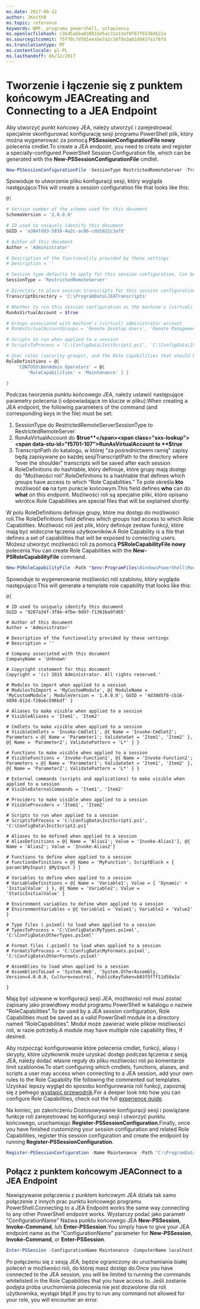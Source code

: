 ```yaml
---
ms.date: 2017-06-12
author: JKeithB
ms.topic: reference
keywords: WMF, programu powershell, ustawienia
ms.openlocfilehash: c3645a6ba83081bd5ac31a13af0f67f6538db22a
ms.sourcegitcommit: 75f70c7df01eea5e7a2c16f9a3ab1dd437a1f8fd
ms.translationtype: MT
ms.contentlocale: pl-PL
ms.lasthandoff: 06/12/2017
---
```

# <a name="creating-and-connecting-to-a-jea-endpoint"></a><span data-ttu-id="f5701-102">Tworzenie i łączenie się z punktem końcowym JEA</span><span class="sxs-lookup"><span data-stu-id="f5701-102">Creating and Connecting to a JEA Endpoint</span></span>
<span data-ttu-id="f5701-103">Aby utworzyć punkt końcowy JEA, należy utworzyć i zarejestrować specjalnie skonfigurować konfigurację sesji programu PowerShell plik, który można wygenerować za pomocą **PSSessionConfigurationFile nowy** polecenia cmdlet.</span><span class="sxs-lookup"><span data-stu-id="f5701-103">To create a JEA endpoint, you need to create and register a specially-configured PowerShell Session Configuration file, which can be generated with the **New-PSSessionConfigurationFile** cmdlet.</span></span>

```powershell
New-PSSessionConfigurationFile -SessionType RestrictedRemoteServer -TranscriptDirectory "C:\ProgramData\JEATranscripts" -RunAsVirtualAccount -RoleDefinitions @{ 'CONTOSO\NonAdmin_Operators' = @{ RoleCapabilities = 'Maintenance' }} -Path "$env:ProgramData\JEAConfiguration\Demo.pssc" 
```

<span data-ttu-id="f5701-104">Spowoduje to utworzenie pliku konfiguracji sesji, który wygląda następująco:</span><span class="sxs-lookup"><span data-stu-id="f5701-104">This will create a session configuration file that looks like this:</span></span> 
```powershell
@{

# Version number of the schema used for this document
SchemaVersion = '2.0.0.0'

# ID used to uniquely identify this document
GUID = 'a384fdd3-5830-4a2c-ac86-cdd1822c3afd'

# Author of this document
Author = 'Administrator'

# Description of the functionality provided by these settings
# Description = ''

# Session type defaults to apply for this session configuration. Can be 'RestrictedRemoteServer' (recommended), 'Empty', or 'Default'
SessionType = 'RestrictedRemoteServer'

# Directory to place session transcripts for this session configuration
TranscriptDirectory = 'C:\ProgramData\JEATranscripts'

# Whether to run this session configuration as the machine's (virtual) administrator account
RunAsVirtualAccount = $true

# Groups associated with machine's (virtual) administrator account
# RunAsVirtualAccountGroups = 'Remote Desktop Users', 'Remote Management Users'

# Scripts to run when applied to a session
# ScriptsToProcess = 'C:\ConfigData\InitScript1.ps1', 'C:\ConfigData\InitScript2.ps1'

# User roles (security groups), and the Role Capabilities that should be applied to them when applied to a session
RoleDefinitions = @{
    'CONTOSO\NonAdmin_Operators' = @{
        'RoleCapabilities' = 'Maintenance' } }

} 
```
<span data-ttu-id="f5701-105">Podczas tworzenia punktu końcowego JEA, należy ustawić następujące parametry polecenia (i odpowiadające im klucze w pliku):</span><span class="sxs-lookup"><span data-stu-id="f5701-105">When creating a JEA endpoint, the following parameters of the command (and corresponding keys in the file) must be set:</span></span>
1.  <span data-ttu-id="f5701-106">SessionType do RestrictedRemoteServer</span><span class="sxs-lookup"><span data-stu-id="f5701-106">SessionType to RestrictedRemoteServer</span></span>
2.  <span data-ttu-id="f5701-107">RunAsVirtualAccount do **$true**</span><span class="sxs-lookup"><span data-stu-id="f5701-107">RunAsVirtualAccount to **$true**</span></span>
3.  <span data-ttu-id="f5701-108">TranscriptPath do katalogu, w której "za pośrednictwem ramię" zapisy będą zapisywane po każdej sesji</span><span class="sxs-lookup"><span data-stu-id="f5701-108">TranscriptPath to the directory where “over the shoulder” transcripts will be saved after each session</span></span>
4.  <span data-ttu-id="f5701-109">RoleDefinitions do hashtable, który definiuje, które grupy mają dostęp do "Możliwości roli".</span><span class="sxs-lookup"><span data-stu-id="f5701-109">RoleDefinitions to a hashtable that defines which groups have access to which “Role Capabilities.”</span></span>  <span data-ttu-id="f5701-110">To pole określa **kto** możliwość **co** na tym punkcie końcowym.</span><span class="sxs-lookup"><span data-stu-id="f5701-110">This field defines **who** can do **what** on this endpoint.</span></span>   <span data-ttu-id="f5701-111">Możliwości roli są specjalne pliki, które opisano wkrótce.</span><span class="sxs-lookup"><span data-stu-id="f5701-111">Role Capabilities are special files that will be explained shortly.</span></span>


<span data-ttu-id="f5701-112">W polu RoleDefinitions definiuje grupy, które ma dostęp do możliwości roli.</span><span class="sxs-lookup"><span data-stu-id="f5701-112">The RoleDefinitions field defines which groups had access to which Role Capabilities.</span></span>  <span data-ttu-id="f5701-113">Możliwość roli jest plik, który definiuje zestaw funkcji, które mają być widoczne łączenia użytkowników.</span><span class="sxs-lookup"><span data-stu-id="f5701-113">A Role Capability is a file that defines a set of capabilities that will be exposed to connecting users.</span></span>  <span data-ttu-id="f5701-114">Możesz utworzyć możliwości roli za pomocą **PSRoleCapabilityFile nowy** polecenia.</span><span class="sxs-lookup"><span data-stu-id="f5701-114">You can create Role Capabilities with the **New-PSRoleCapabilityFile** command.</span></span>

```powershell
New-PSRoleCapabilityFile -Path "$env:ProgramFiles\WindowsPowerShell\Modules\DemoModule\RoleCapabilities\Maintenance.psrc" 
```

<span data-ttu-id="f5701-115">Spowoduje to wygenerowanie możliwości roli szablonu, który wygląda następująco:</span><span class="sxs-lookup"><span data-stu-id="f5701-115">This will generate a template role capability that looks like this:</span></span>
```
@{

# ID used to uniquely identify this document
GUID = '9287a34f-3f0e-4fbe-9dd7-f1361ba9fd65'

# Author of this document
Author = 'Administrator'

# Description of the functionality provided by these settings
# Description = ''

# Company associated with this document
CompanyName = 'Unknown'

# Copyright statement for this document
Copyright = '(c) 2015 Administrator. All rights reserved.'

# Modules to import when applied to a session
# ModulesToImport = 'MyCustomModule', @{ ModuleName = 'MyCustomModule'; ModuleVersion = '1.0.0.0'; GUID = '4d30d5f0-cb16-4898-812d-f20a6c596bdf' }

# Aliases to make visible when applied to a session
# VisibleAliases = 'Item1', 'Item2'

# Cmdlets to make visible when applied to a session
# VisibleCmdlets = 'Invoke-Cmdlet1', @{ Name = 'Invoke-Cmdlet2'; Parameters = @{ Name = 'Parameter1'; ValidateSet = 'Item1', 'Item2' }, @{ Name = 'Parameter2'; ValidatePattern = 'L*' } }

# Functions to make visible when applied to a session
# VisibleFunctions = 'Invoke-Function1', @{ Name = 'Invoke-Function2'; Parameters = @{ Name = 'Parameter1'; ValidateSet = 'Item1', 'Item2' }, @{ Name = 'Parameter2'; ValidatePattern = 'L*' } }

# External commands (scripts and applications) to make visible when applied to a session
# VisibleExternalCommands = 'Item1', 'Item2'

# Providers to make visible when applied to a session
# VisibleProviders = 'Item1', 'Item2'

# Scripts to run when applied to a session
# ScriptsToProcess = 'C:\ConfigData\InitScript1.ps1', 'C:\ConfigData\InitScript2.ps1'

# Aliases to be defined when applied to a session
# AliasDefinitions = @{ Name = 'Alias1'; Value = 'Invoke-Alias1'}, @{ Name = 'Alias2'; Value = 'Invoke-Alias2'}

# Functions to define when applied to a session
# FunctionDefinitions = @{ Name = 'MyFunction'; ScriptBlock = { param($MyInput) $MyInput } }

# Variables to define when applied to a session
# VariableDefinitions = @{ Name = 'Variable1'; Value = { 'Dynamic' + 'InitialValue' } }, @{ Name = 'Variable2'; Value = 'StaticInitialValue' }

# Environment variables to define when applied to a session
# EnvironmentVariables = @{ Variable1 = 'Value1'; Variable2 = 'Value2' }

# Type files (.ps1xml) to load when applied to a session
# TypesToProcess = 'C:\ConfigData\MyTypes.ps1xml', 'C:\ConfigData\OtherTypes.ps1xml'

# Format files (.ps1xml) to load when applied to a session
# FormatsToProcess = 'C:\ConfigData\MyFormats.ps1xml', 'C:\ConfigData\OtherFormats.ps1xml'

# Assemblies to load when applied to a session
# AssembliesToLoad = 'System.Web', 'System.OtherAssembly, Version=4.0.0.0, Culture=neutral, PublicKeyToken=b03f5f7f11d50a3a'

} 

```
<span data-ttu-id="f5701-116">Mają być używane w konfiguracji sesji JEA, możliwości roli musi zostać zapisany jako prawidłowy moduł programu PowerShell w katalogu o nazwie "RoleCapabilities".</span><span class="sxs-lookup"><span data-stu-id="f5701-116">To be used by a JEA session configuration, Role Capabilities must be saved as a valid PowerShell module in a directory named “RoleCapabilities”.</span></span> <span data-ttu-id="f5701-117">Moduł może zawierać wiele plików możliwości roli, w razie potrzeby.</span><span class="sxs-lookup"><span data-stu-id="f5701-117">A module may have multiple role capability files, if desired.</span></span>

<span data-ttu-id="f5701-118">Aby rozpocząć konfigurowanie które polecenia cmdlet, funkcji, aliasy i skrypty, które użytkownik może uzyskać dostęp podczas łączenia z sesją JEA, należy dodać własne reguły do pliku możliwości roli po komentarze limit szablonów.</span><span class="sxs-lookup"><span data-stu-id="f5701-118">To start configuring which cmdlets, functions, aliases, and scripts a user may access when connecting to a JEA session, add your own rules to the Role Capability file following the commented out templates.</span></span> <span data-ttu-id="f5701-119">Uzyskać lepszy wygląd do sposobu konfigurowania roli funkcji, zapoznaj się z pełnego [wystąpić przewodnik](http://aka.ms/JEA).</span><span class="sxs-lookup"><span data-stu-id="f5701-119">For a deeper look into how you can configure Role Capabilities, check out the full [experience guide](http://aka.ms/JEA).</span></span>

<span data-ttu-id="f5701-120">Na koniec, po zakończeniu Dostosowywanie konfiguracji sesji i powiązane funkcje roli zarejestrować tej konfiguracji sesji i utworzyć punktu końcowego, uruchamiając **Register-PSSessionConfiguration**.</span><span class="sxs-lookup"><span data-stu-id="f5701-120">Finally, once you have finished customizing your session configuration and related Role Capabilities, register this session configuration and create the endpoint by running **Register-PSSessionConfiguration**.</span></span>

```powershell
Register-PSSessionConfiguration -Name Maintenance -Path "C:\ProgramData\JEAConfiguration\Demo.pssc" 
```

## <a name="connect-to-a-jea-endpoint"></a><span data-ttu-id="f5701-121">Połącz z punktem końcowym JEA</span><span class="sxs-lookup"><span data-stu-id="f5701-121">Connect to a JEA Endpoint</span></span>
<span data-ttu-id="f5701-122">Nawiązywanie połączenia z punktem końcowym JEA działa tak samo połączenie z innych prac punktu końcowego programu PowerShell.</span><span class="sxs-lookup"><span data-stu-id="f5701-122">Connecting to a JEA Endpoint works the same way connecting to any other PowerShell endpoint works.</span></span>  <span data-ttu-id="f5701-123">Wystarczy podać jako parametr "ConfigurationName" Nazwa punktu końcowego JEA **New-PSSession**, **Invoke-Command**, lub **Enter-PSSession**.</span><span class="sxs-lookup"><span data-stu-id="f5701-123">You simply have to give your JEA endpoint name as the “ConfigurationName” parameter for **New-PSSession**, **Invoke-Command**, or **Enter-PSSession**.</span></span>

```powershell
Enter-PSSession -ConfigurationName Maintenance -ComputerName localhost
```
<span data-ttu-id="f5701-124">Po połączeniu się z sesją JEA, będzie ograniczony do uruchamiania białej poleceń w możliwości roli, do której masz dostęp do.</span><span class="sxs-lookup"><span data-stu-id="f5701-124">Once you have connected to the JEA session, you will be limited to running the commands whitelisted in the Role Capabilities that you have access to.</span></span> <span data-ttu-id="f5701-125">Jeśli zostanie podjęta próba uruchomienia polecenia nie jest dozwolone dla roli użytkownika, wystąpi błąd.</span><span class="sxs-lookup"><span data-stu-id="f5701-125">If you try to run any command not allowed for your role, you will encounter an error.</span></span>

